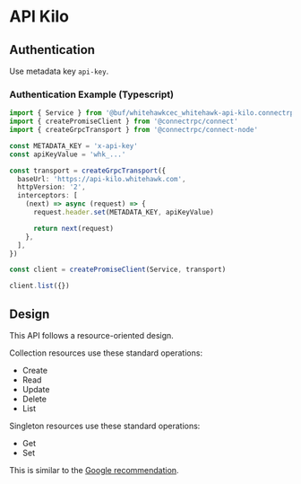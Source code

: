 # API Kilo

## Authentication

Use metadata key `api-key`.

### Authentication Example (Typescript)

```ts
import { Service } from '@buf/whitehawkcec_whitehawk-api-kilo.connectrpc_es/whitehawk/api/kilo/resources/accounts/v1/service_connect'
import { createPromiseClient } from '@connectrpc/connect'
import { createGrpcTransport } from '@connectrpc/connect-node'

const METADATA_KEY = 'x-api-key'
const apiKeyValue = 'whk_...'

const transport = createGrpcTransport({
  baseUrl: 'https://api-kilo.whitehawk.com',
  httpVersion: '2',
  interceptors: [
    (next) => async (request) => {
      request.header.set(METADATA_KEY, apiKeyValue)

      return next(request)
    },
  ],
})

const client = createPromiseClient(Service, transport)

client.list({})
```

## Design

This API follows a resource-oriented design.

Collection resources use these standard operations:

- Create
- Read
- Update
- Delete
- List

Singleton resources use these standard operations:

- Get
- Set

This is similar to the [Google recommendation](https://cloud.google.com/apis/design/resources).
